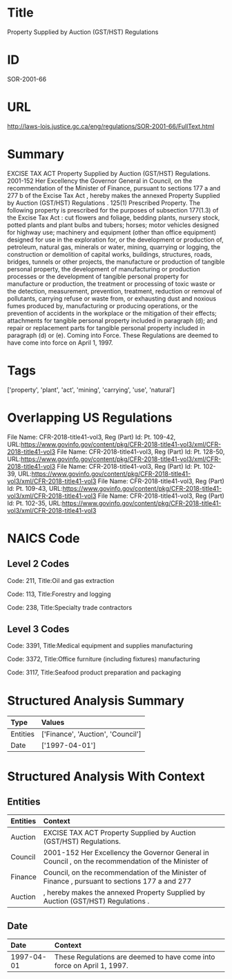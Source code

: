 # Title
Property Supplied by Auction (GST/HST) Regulations


# ID
SOR-2001-66

# URL
http://laws-lois.justice.gc.ca/eng/regulations/SOR-2001-66/FullText.html


# Summary
EXCISE TAX ACT Property Supplied by Auction (GST/HST) Regulations.
2001-152 Her Excellency the Governor General in Council, on the recommendation of the Minister of Finance, pursuant to sections 177 a  and 277 b  of the  Excise Tax Act , hereby makes the annexed  Property Supplied by Auction (GST/HST) Regulations .
125(1) Prescribed Property.
The following property is prescribed for the purposes of subsection 177(1.3) of the  Excise Tax Act : cut flowers and foliage, bedding plants, nursery stock, potted plants and plant bulbs and tubers; horses; motor vehicles designed for highway use; machinery and equipment (other than office equipment) designed for use in the exploration for, or the development or production of, petroleum, natural gas, minerals or water, mining, quarrying or logging, the construction or demolition of capital works, buildings, structures, roads, bridges, tunnels or other projects, the manufacture or production of tangible personal property, the development of manufacturing or production processes or the development of tangible personal property for manufacture or production, the treatment or processing of toxic waste or the detection, measurement, prevention, treatment, reduction or removal of pollutants, carrying refuse or waste from, or exhausting dust and noxious fumes produced by, manufacturing or producing operations, or the prevention of accidents in the workplace or the mitigation of their effects; attachments for tangible personal property included in paragraph (d); and repair or replacement parts for tangible personal property included in paragraph (d) or (e).
Coming into Force.
These Regulations are deemed to have come into force on April 1, 1997.


# Tags
['property', 'plant', 'act', 'mining', 'carrying', 'use', 'natural']


# Overlapping US Regulations
File Name: CFR-2018-title41-vol3, Reg (Part) Id: Pt. 109-42, URL:https://www.govinfo.gov/content/pkg/CFR-2018-title41-vol3/xml/CFR-2018-title41-vol3
File Name: CFR-2018-title41-vol3, Reg (Part) Id: Pt. 128-50, URL:https://www.govinfo.gov/content/pkg/CFR-2018-title41-vol3/xml/CFR-2018-title41-vol3
File Name: CFR-2018-title41-vol3, Reg (Part) Id: Pt. 102-39, URL:https://www.govinfo.gov/content/pkg/CFR-2018-title41-vol3/xml/CFR-2018-title41-vol3
File Name: CFR-2018-title41-vol3, Reg (Part) Id: Pt. 109-43, URL:https://www.govinfo.gov/content/pkg/CFR-2018-title41-vol3/xml/CFR-2018-title41-vol3
File Name: CFR-2018-title41-vol3, Reg (Part) Id: Pt. 102-35, URL:https://www.govinfo.gov/content/pkg/CFR-2018-title41-vol3/xml/CFR-2018-title41-vol3



# NAICS Code
## Level 2 Codes
Code: 211, Title:Oil and gas extraction

Code: 113, Title:Forestry and logging

Code: 238, Title:Specialty trade contractors




## Level 3 Codes
Code: 3391, Title:Medical equipment and supplies manufacturing

Code: 3372, Title:Office furniture (including fixtures) manufacturing

Code: 3117, Title:Seafood product preparation and packaging







# Structured Analysis Summary
| Type     | Values                            |
|:---------|:----------------------------------|
| Entities | ['Finance', 'Auction', 'Council'] |
| Date     | ['1997-04-01']                    |


# Structured Analysis With Context
 


## Entities
| Entities   | Context                                                                                             |
|:-----------|:----------------------------------------------------------------------------------------------------|
| Auction    | EXCISE TAX ACT Property Supplied by  Auction  (GST/HST) Regulations.                                |
| Council    | 2001-152 Her Excellency the Governor General in  Council , on the recommendation of the Minister of |
| Finance    | Council, on the recommendation of the Minister of Finance , pursuant to sections 177 a and 277      |
| Auction    | , hereby makes the annexed Property Supplied by Auction  (GST/HST) Regulations .                    |


## Date
| Date       | Context                                                                |
|:-----------|:-----------------------------------------------------------------------|
| 1997-04-01 | These Regulations are deemed to have come into force on April 1, 1997. |


